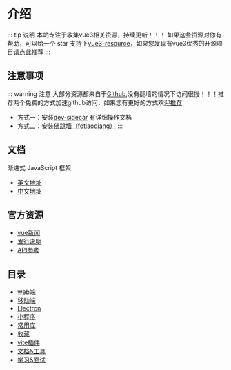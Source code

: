 # 介绍
::: tip 说明
 本站专注于收集vue3相关资源，持续更新！！！
如果这些资源对你有帮助，可以给一个 star 支持下[vue3-resource](https://github.com/hu-snail/vue3-resource)，如果您发现有vue3优秀的开源项目请[点此推荐](https://github.com/hu-snail/vue3-resource/issues/new)
:::

## 注意事项
::: warning 注意
大部分资源都来自于[Github](https://github.com/),没有翻墙的情况下访问很慢！！！推荐两个免费的方式加速github访问，如果您有更好的方式欢迎[推荐](https://github.com/hu-snail/vue3-resource/issues/new)
- 方式一：安装[dev-sidecar](https://gitee.com/docmirror/dev-sidecar) 有详细操作文档
- 方式二：安装[佛跳墙（fotiaoqiang）](https://github.com/getfotiaoqiang/download) 
:::

## 文档
渐进式
JavaScript 框架
- [英文地址](https://v3.vuejs.org/)
- [中文地址](https://v3.cn.vuejs.org/)

## 官方资源
- [vue新闻](https://news.vuejs.org/)
- [发行说明](https://github.com/vuejs/vue/releases)
- [API参考](https://v3.vuejs.org/api/)

## 目录
- [web端](/vue3-resource/platform/web/introduction)
- [移动端](/vue3-resource/platform/mobile/introduction)
- [Electron](/vue3-resource/platform/electron)
- [小程序](/vue3-resource/platform/mp/project)
- [常用库](/vue3-resource/platform/common)
- [收藏](/vue3-resource/platform/like)
- [vite插件](/vue3-resource/platform/vite)
- [文档&工具](/vue3-resource/platform/docs&tool/introduction)
- [学习&面试](/vue3-resource/platform/study)